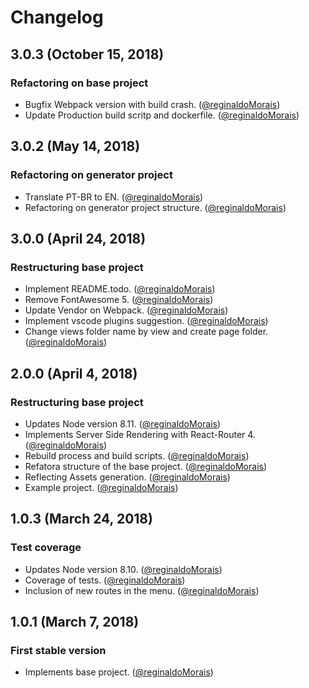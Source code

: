 # Changelog

## 3.0.3 (October 15, 2018)

### Refactoring on base project

* Bugfix Webpack version with build crash. ([@reginaldoMorais](https://github.com/reginaldoMorais))
* Update Production build scritp and dockerfile. ([@reginaldoMorais](https://github.com/reginaldoMorais))

## 3.0.2 (May 14, 2018)

### Refactoring on generator project

* Translate PT-BR to EN. ([@reginaldoMorais](https://github.com/reginaldoMorais))
* Refactoring on generator project structure. ([@reginaldoMorais](https://github.com/reginaldoMorais))

## 3.0.0 (April 24, 2018)

### Restructuring base project

* Implement README.todo. ([@reginaldoMorais](https://github.com/reginaldoMorais))
* Remove FontAwesome 5. ([@reginaldoMorais](https://github.com/reginaldoMorais))
* Update Vendor on Webpack. ([@reginaldoMorais](https://github.com/reginaldoMorais))
* Implement vscode plugins suggestion. ([@reginaldoMorais](https://github.com/reginaldoMorais))
* Change views folder name by view and create page folder. ([@reginaldoMorais](https://github.com/reginaldoMorais))

## 2.0.0 (April 4, 2018)

### Restructuring base project

* Updates Node version 8.11. ([@reginaldoMorais](https://github.com/reginaldoMorais))
* Implements Server Side Rendering with React-Router 4. ([@reginaldoMorais](https://github.com/reginalofMorais))
* Rebuild process and build scripts. ([@reginaldoMorais](https://github.com/reginaldoMorais))
* Refatora structure of the base project. ([@reginaldoMorais](https://github.com/reginaldoMorais))
* Reflecting Assets generation. ([@reginaldoMorais](https://github.com/reginaldoMorais))
* Example project. ([@reginaldoMorais](https://github.com/reginaldoMorais))

## 1.0.3 (March 24, 2018)

### Test coverage

* Updates Node version 8.10. ([@reginaldoMorais](https://github.com/reginaldoMorais))
* Coverage of tests. ([@reginaldoMorais](https://github.com/reginaldoMorais))
* Inclusion of new routes in the menu. ([@reginaldoMorais](https://github.com/reginaldoMorais))

## 1.0.1 (March 7, 2018)

### First stable version

* Implements base project. ([@reginaldoMorais](https://github.com/reginaldoMorais))
